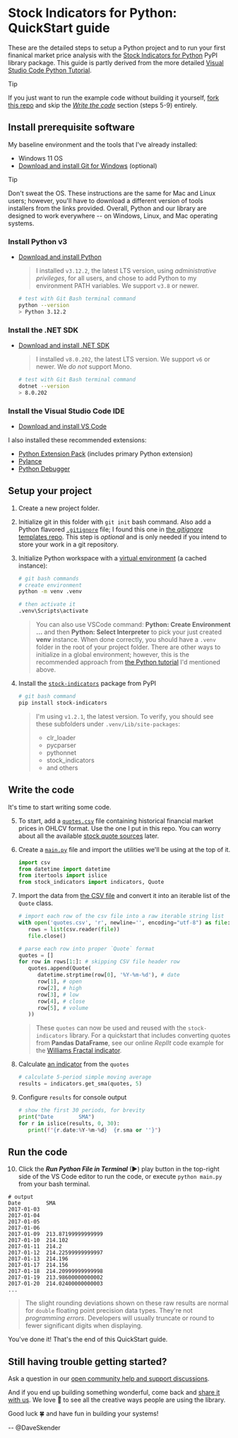 # Stock Indicators for Python: QuickStart guide

These are the detailed steps to setup a Python project and to run your first finanical market price analysis with the [Stock Indicators for Python](https://python.stock.indicators) PyPI library package.  This guide is partly derived from the more detailed [Visual Studio Code Python Tutorial](https://code.visualstudio.com/docs/python/python-tutorial).

> [!TIP]
> If you just want to run the example code without building it yourself, [fork this repo](https://docs.github.com/en/pull-requests/collaborating-with-pull-requests/working-with-forks/fork-a-repo) and skip the [_Write the code_](#write-the-code) section (steps 5-9) entirely.

## Install prerequisite software

My baseline environment and the tools that I've already installed:

- Windows 11 OS
- [Download and install Git for Windows](https://git-scm.com/download/win) (optional)

> [!TIP]
> Don't sweat the OS.  These instructions are the same for Mac and Linux users; however, you'll have to download a different version of tools installers from the links provided.  Overall, Python and our library are designed to work everywhere -- on Windows, Linux, and Mac operating systems.

### Install Python v3

- [Download and install Python](https://www.python.org/downloads)

   > I installed `v3.12.2`, the latest LTS version, using _administrative privileges_, for all users, and chose to add Python to my environment PATH variables.  We support `v3.8` or newer.

   ```bash
   # test with Git Bash terminal command
   python --version
   > Python 3.12.2
   ```

### Install the .NET SDK

- [Download and install .NET SDK](https://dotnet.microsoft.com/en-us/download/visual-studio-sdks)

   > I installed `v8.0.202`, the latest LTS version.  We support `v6` or newer.  We _do not_ support Mono.

   ```bash
   # test with Git Bash terminal command
   dotnet --version
   > 8.0.202
   ```

### Install the Visual Studio Code IDE

- [Download and install VS Code](https://code.visualstudio.com/download)

I also installed these recommended extensions:

- [Python Extension Pack](https://marketplace.visualstudio.com/items?itemName=donjayamanne.python-extension-pack) (includes primary Python extension)
- [Pylance](https://marketplace.visualstudio.com/items?itemName=ms-python.vscode-pylance)
- [Python Debugger](https://marketplace.visualstudio.com/items?itemName=ms-python.debugpy)

## Setup your project

1. Create a new project folder.
2. Initialize git in this folder with `git init` bash command.  Also add a Python flavored [`.gitignore`](.gitignore) file; I found this one in [the _gitignore_ templates repo](https://github.com/github/gitignore/blob/4488915eec0b3a45b5c63ead28f286819c0917de/Python.gitignore).  This step is _optional_ and is only needed if you intend to store your work in a git repository.
3. Initialize Python workspace with a [virtual environment](https://docs.python.org/3/tutorial/venv.html#creating-virtual-environments) (a cached instance):

   ```bash
   # git bash commands
   # create environment
   python -m venv .venv

   # then activate it
   .venv\Scripts\activate
   ```

   > You can also use VSCode command: **Python: Create Environment ...** and then **Python: Select Interpreter** to pick your just created **venv** instance.  When done correctly, you should have a `.venv` folder in the root of your project folder.  There are other ways to initialize in a global environment; however, this is the recommended approach from [the Python tutorial](https://code.visualstudio.com/docs/python/python-tutorial) I'd mentioned above.

4. Install the [`stock-indicators`](https://pypi.org/project/stock-indicators) package from PyPI

   ```bash
   # git bash command
   pip install stock-indicators
   ```

   > I'm using `v1.2.1`, the latest version.  To verify, you should see these subfolders under `.venv/Lib/site-packages`:
   > - clr_loader
   > - pycparser
   > - pythonnet
   > - stock_indicators
   > - and others

## Write the code

It's time to start writing some code.

5. To start, add a [`quotes.csv`](quotes.csv) file containing historical financial market prices in OHLCV format.  Use the one I put in this repo.  You can worry about all the available [stock quote sources](https://github.com/DaveSkender/Stock.Indicators/discussions/579) later.

6. Create a [`main.py`](main.py) file and import the utilities we'll be using at the top of it.

   ```python
   import csv
   from datetime import datetime
   from itertools import islice
   from stock_indicators import indicators, Quote
   ```

7. Import the data from [the CSV file](quotes.csv) and convert it into an iterable list of the `Quote` class.

   ```python
   # import each row of the csv file into a raw iterable string list
   with open('quotes.csv', 'r', newline='', encoding="utf-8") as file:
      rows = list(csv.reader(file))
      file.close()

   # parse each row into proper `Quote` format
   quotes = []
   for row in rows[1:]: # skipping CSV file header row
      quotes.append(Quote(
         datetime.strptime(row[0], '%Y-%m-%d'), # date
         row[1], # open
         row[2], # high
         row[3], # low
         row[4], # close
         row[5], # volume
      ))
   ```

   > These `quotes` can now be used and reused with the `stock-indicators` library.  For a quickstart that includes converting quotes from **Pandas DataFrame**, see our online _ReplIt_ code example for the [Williams Fractal indicator](https://replit.com/@daveskender/Stock-Indicators-for-Python-Williams-Fractal).

8. Calculate [an indicator](https://python.stockindicators.dev/indicators) from the `quotes`

   ```python
   # calculate 5-period simple moving average
   results = indicators.get_sma(quotes, 5)
   ```

9. Configure `results` for console output

   ```python
   # show the first 30 periods, for brevity
   print("Date        SMA")
   for r in islice(results, 0, 30):
      print(f"{r.date:%Y-%m-%d}  {r.sma or ''}")
   ```

## Run the code

10. Click the _**Run Python File in Terminal**_ (&#9658;) play button in the top-right side of the VS Code editor to run the code, or execute `python main.py` from your bash terminal.

   ```console
   # output
   Date        SMA
   2017-01-03
   2017-01-04
   2017-01-05
   2017-01-06
   2017-01-09  213.87199999999999
   2017-01-10  214.102
   2017-01-11  214.2
   2017-01-12  214.22599999999997
   2017-01-13  214.196
   2017-01-17  214.156
   2017-01-18  214.20999999999998
   2017-01-19  213.98600000000002
   2017-01-20  214.02400000000003
   ...
   ```

   > The slight rounding deviations shown on these raw results are normal for `double` floating point precision data types.  They're not _programming errors_.  Developers will usually truncate or round to fewer significant digits when displaying.

You've done it!  That's the end of this QuickStart guide.

## Still having trouble getting started?

Ask a question in our [open community help and support discussions](https://github.com/DaveSkender/Stock.Indicators/discussions/categories/help-and-support).

And if you end up building something wonderful, come back and [share it with us](https://github.com/DaveSkender/Stock.Indicators/discussions/categories/show-and-tell).  We love &#128150; to see all the creative ways people are using the library.

Good luck &#127808; and have fun in building your systems!

-- @DaveSkender
